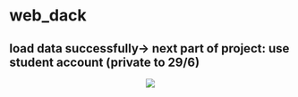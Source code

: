 # web_dack

## load data successfully-> next part of project: use student account (private to 29/6)
<p align="center"><img src="https://scontent.fsgn5-7.fna.fbcdn.net/v/t1.0-9/32332293_811172139075509_508787881788047360_o.jpg?_nc_cat=0&_nc_eui2=AeELUbpb9pCVq1FJyZ4Up11UgR2NPc9gFLufNQk4ESVg61JwLCm1nF2By0oNzBJu9UdMnjoMB3x2gZJULIghxhcQZcH1aJZTgJjtvna8mr1bew&oh=22846afd56fbaa11314b3db3e98eb091&oe=5B9846A0"></p>
